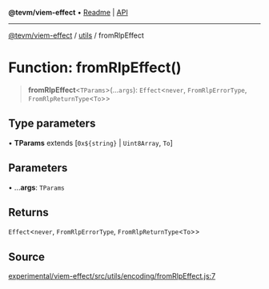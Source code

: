 **@tevm/viem-effect** • [Readme](../../README.md) \| [API](../../modules.md)

***

[@tevm/viem-effect](../../README.md) / [utils](../README.md) / fromRlpEffect

# Function: fromRlpEffect()

> **fromRlpEffect**\<`TParams`\>(...`args`): `Effect`\<`never`, `FromRlpErrorType`, `FromRlpReturnType`\<`To`\>\>

## Type parameters

• **TParams** extends [```0x${string}``` \| `Uint8Array`, `To`]

## Parameters

• ...**args**: `TParams`

## Returns

`Effect`\<`never`, `FromRlpErrorType`, `FromRlpReturnType`\<`To`\>\>

## Source

[experimental/viem-effect/src/utils/encoding/fromRlpEffect.js:7](https://github.com/evmts/tevm-monorepo/blob/main/experimental/viem-effect/src/utils/encoding/fromRlpEffect.js#L7)
